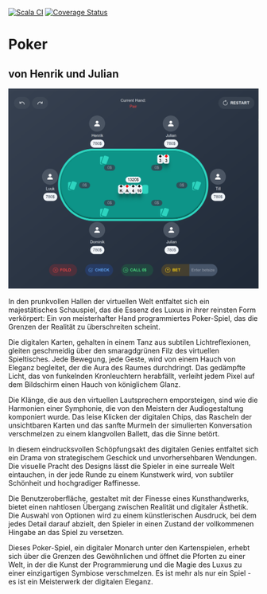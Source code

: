 [![Scala CI](https://github.com/Radon-css/poker/actions/workflows/scala.yml/badge.svg)](https://github.com/Radon-css/poker/actions/workflows/scala.yml)
[![Coverage Status](https://coveralls.io/repos/github/Radon-css/poker/badge.svg?branch=main)](https://coveralls.io/github/Radon-css/poker?branch=main)

# Poker

## von Henrik und Julian

![Alt text](image.png)

In den prunkvollen Hallen der virtuellen Welt entfaltet sich ein majestätisches Schauspiel, das die Essenz des Luxus in ihrer reinsten Form verkörpert: Ein von meisterhafter Hand programmiertes Poker-Spiel, das die Grenzen der Realität zu überschreiten scheint.

Die digitalen Karten, gehalten in einem Tanz aus subtilen Lichtreflexionen, gleiten geschmeidig über den smaragdgrünen Filz des virtuellen Spieltisches. Jede Bewegung, jede Geste, wird von einem Hauch von Eleganz begleitet, der die Aura des Raumes durchdringt. Das gedämpfte Licht, das von funkelnden Kronleuchtern herabfällt, verleiht jedem Pixel auf dem Bildschirm einen Hauch von königlichem Glanz.

Die Klänge, die aus den virtuellen Lautsprechern emporsteigen, sind wie die Harmonien einer Symphonie, die von den Meistern der Audiogestaltung komponiert wurde. Das leise Klicken der digitalen Chips, das Rascheln der unsichtbaren Karten und das sanfte Murmeln der simulierten Konversation verschmelzen zu einem klangvollen Ballett, das die Sinne betört.

In diesem eindrucksvollen Schöpfungsakt des digitalen Genies entfaltet sich ein Drama von strategischem Geschick und unvorhersehbaren Wendungen. Die visuelle Pracht des Designs lässt die Spieler in eine surreale Welt eintauchen, in der jede Runde zu einem Kunstwerk wird, von subtiler Schönheit und hochgradiger Raffinesse.

Die Benutzeroberfläche, gestaltet mit der Finesse eines Kunsthandwerks, bietet einen nahtlosen Übergang zwischen Realität und digitaler Ästhetik. Die Auswahl von Optionen wird zu einem künstlerischen Ausdruck, bei dem jedes Detail darauf abzielt, den Spieler in einen Zustand der vollkommenen Hingabe an das Spiel zu versetzen.

Dieses Poker-Spiel, ein digitaler Monarch unter den Kartenspielen, erhebt sich über die Grenzen des Gewöhnlichen und öffnet die Pforten zu einer Welt, in der die Kunst der Programmierung und die Magie des Luxus zu einer einzigartigen Symbiose verschmelzen. Es ist mehr als nur ein Spiel - es ist ein Meisterwerk der digitalen Eleganz.
